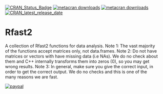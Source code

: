 [![CRAN_Status_Badge](https://www.r-pkg.org/badges/version/Rfast2)](https://cran.r-project.org/package=Rfast2) [![metacran downloads](https://cranlogs.r-pkg.org/badges/grand-total/Rfast2)](https://cran.r-project.org/package=Rfast2) [![metacran downloads](https://cranlogs.r-pkg.org/badges/Rfast2)](https://cran.r-project.org/package=Rfast2) [![CRAN_latest_release_date](https://www.r-pkg.org/badges/last-release/Rfast2)](https://cran.r-project.org/package=Rfast2)

# Rfast2
A collection of Rfast2 functions for data analysis.  Note 1: The vast majority of the functions accept matrices only, not data.frames.  Note 2: Do not have matrices or vectors with have missing data (i.e NAs). We do no check about them and C++ internally transforms them into zeros (0), so you may get wrong results. Note 3: In general, make sure you give the correct input, in order to get the correct output. We do no checks and this is one of the many reasons we are fast.


[![paypal](https://www.paypalobjects.com/en_US/i/btn/btn_donateCC_LG.gif)](https://www.paypal.me/rfastofficial)
